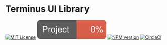 # Terminus UI Library

[![MIT License][license_image]][license_url] ![documentation coverage][compodoc_badge] [![NPM version][npm_version_image]][npm_url] [![CircleCI][circle_badge]][circle_link]

<!--
   -[![Coverage Status][coverage_image]][coverage_url]
   -->

[compodoc_badge]: docs/images/coverage-badge.svg
[license_image]: http://img.shields.io/badge/license-MIT-blue.svg
[license_url]: LICENSE
[npm_url]: https://npmjs.org/package/@terminus/ui
[npm_version_image]: http://img.shields.io/npm/v/@terminus/ui.svg
<!--
   -[coverage_image]: https://coveralls.io/repos/github/GetTerminus/terminus-ui/badge.svg
   -[coverage_url]: https://coveralls.io/github/GetTerminus/terminus-ui
   -->
[circle_badge]: https://circleci.com/gh/GetTerminus/terminus-ui/tree/master.svg?style=svg
[circle_link]: https://circleci.com/gh/GetTerminus/terminus-ui/tree/master
